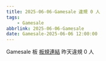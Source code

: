 ```yaml
---
title: 2025-06-06-Gamesale 違規 0 人
tags:
    - Gamesale
abbrlink: 2025-06-06-Gamesale
date: Gamesale-2025-06-06 12:00:00
---
```

Gamesale 板 [板規連結](https://www.ptt.cc/bbs/Gossiping/M.1637425085.A.07D.html)
昨天違規 0 人
